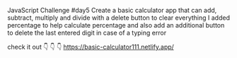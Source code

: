 JavaScript Challenge #day5
Create a basic calculator app that can add, subtract, multiply and divide with a delete button to clear everything 
I added percentage to help calculate percentage and also add an additional button to delete the last entered digit in case of a typing error 

check it out 👇 👇 👇 
https://basic-calculator111.netlify.app/
